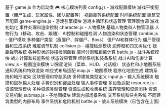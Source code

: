 基于 game.js 作为启动类
🎮 核心模块列表
config.js - 游戏配置模块
游戏平衡配置（僵尸生成、玩家属性、团队配置等）
视距裁剪系统配置
时间系统配置
建筑交互配置
game-engine.js - 游戏引擎模块
游戏主循环和状态管理
管理器协调
游戏初始化
事件处理和渲染控制
character.js - 人物模块
基础人物类和人物管理器
人物行为（移动、攻击、跟随）
AI控制和碰撞检测
人物渲染和状态管理
zombie.js - 僵尸模块
多种僵尸类型（瘦僵尸、胖僵尸、Boss）
僵尸AI和群体行为
僵尸管理器和生成系统
难度调节机制
collision.js - 碰撞检测模块
边界框和四叉树优化
视距裁剪系统
各种形状的碰撞检测函数
空间分割和距离计算
battle.js - 战斗系统模块
战斗计算和技能系统
状态效果管理
经验系统和装备系统
战斗AI和伤害计算
view.js - 视图渲染模块
UI界面渲染（菜单、HUD、对话框）
状态栏和小地图系统
通知系统和特效渲染
响应式布局适配
map.js - 地图模块
程序化地图生成
建筑系统和地形渲染
区块管理和导航系统
多种建筑类型定义
input.js - 输入系统模块
触摸和鼠标输入处理
手势识别和键盘处理
输入事件管理
多设备适配
resource.js - 资源管理模块
多种资源类型管理
资源生成和收集系统
库存管理和资源消耗
资源交易机制
submap.js - 子地图模块
建筑内部场景系统
交互系统和任务系统
不同建筑类型的内部布局
事件系统和危险机制
battle.js - 战斗系统模块（已包含在上面）